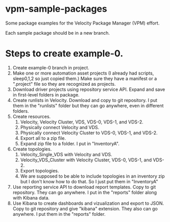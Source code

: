 # vpm-sample-packages

Some package examples for the Velocity Package Manager (VPM) effort.

Each sample package should be in a new branch.

# Steps to create example-0.
1. Create example-0 branch in project.
2. Make one or more automation asset projects (I already had scripts, sleep0,1,2 so just copied them.) Make sure they have a
manifest or a ".project" file so they are recognized as projects.
3. Download driver projects using repository service API. Expand and save in first-level folders in package.
4. Create runlists in Velocity. Download and copy to git repository. I put them in the "runlists" folder but they can go anywhere, even in different folders.
5. Create resources.
    1. Velocity, Velocity Cluster, VDS, VDS-0, VDS-1, and VDS-2.
    2. Physically connect Velocity and VDS.
    3. Physically connect Velocity Cluster to VDS-0, VDS-1, and VDS-2.
    4. Export all to a zip file.
    5. Expand zip file to a folder. I put in "InventoryA".
6. Create topologies.
    1. Velocity_Single_VDS with Velocity and VDS.
    2. Velocity_VDS_Cluster with Velocity Cluster, VDS-0, VDS-1, and VDS-2.
    3. Export topologies.
    4. We are supposed to be able to include topologies in an inventory zip but I don't know how to do that. So I just put them in "InventoryA"
7. Use reporting service API to download report templates. Copy to git repository. They can go anywhere. I put in the "reports" folder along with Kibana data.
8. Use Kibana to create dashboards and vizualization and export to JSON. Copy to git repository and give "kibana" extension. They also can go anywhere. I put them in the "reports" folder.

